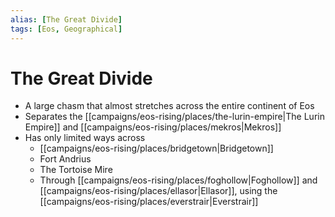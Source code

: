 ```yaml
---
alias: [The Great Divide]
tags: [Eos, Geographical]
---
```

# The Great Divide

- A large chasm that almost stretches across the entire continent of Eos
- Separates the [[campaigns/eos-rising/places/the-lurin-empire|The Lurin Empire]] and [[campaigns/eos-rising/places/mekros|Mekros]]
- Has only limited ways across
	- [[campaigns/eos-rising/places/bridgetown|Bridgetown]]
	- Fort Andrius
	- The Tortoise Mire
	- Through [[campaigns/eos-rising/places/foghollow|Foghollow]] and [[campaigns/eos-rising/places/ellasor|Ellasor]], using the [[campaigns/eos-rising/places/everstrair|Everstrair]]